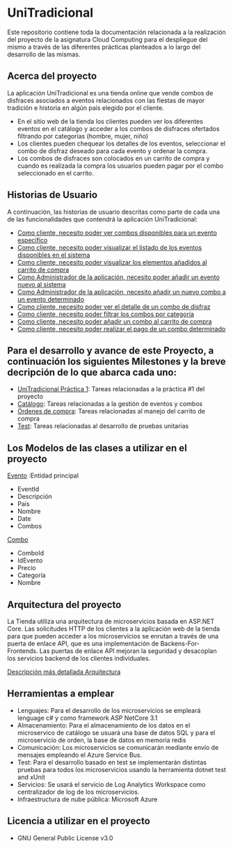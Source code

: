 # UniTradicional  

Este repositorio contiene toda la documentación relacionada a la realización del proyecto de la asignatura Cloud Computing para el despliegue del mismo a través de las diferentes prácticas planteados a lo largo del desarrollo de las mismas. 

## Acerca del proyecto
La aplicación UniTradicional es una tienda online que vende combos de disfraces asociados a eventos relacionados con las fiestas de mayor tradición e historia en algún país elegido por el cliente.

- En el sitio web de la tienda los clientes pueden ver los diferentes eventos en el catálogo y acceder a los combos de disfraces ofertados filtrando por categorías (hombre, mujer, niño)
- Los clientes pueden chequear los detalles de los eventos, seleccionar el combo de disfraz deseado para cada evento y ordenar la compra.
- Los combos de disfraces son colocados en un carrito de compra y cuando es realizada la compra los usuarios pueden pagar por el combo seleccionado en el carrito.

## Historias de Usuario

A continuación, las historias de usuario descritas como parte de cada una de las funcionalidades que contendrá la aplicación UniTradicional:

- [Como cliente, necesito poder ver combos disponibles para un evento específico](https://github.com/ccvaillant1992/CC-20-21-Proyecto/issues/14)
- [Como cliente, necesito poder visualizar el listado de los eventos disponibles en el sistema](https://github.com/ccvaillant1992/CC-20-21-Proyecto/issues/15)
- [Como cliente, necesito poder visualizar los elementos añadidos al carrito de compra](https://github.com/ccvaillant1992/CC-20-21-Proyecto/issues/16)
- [Como Administrador de la aplicación, necesito poder añadir un evento nuevo al sistema](https://github.com/ccvaillant1992/CC-20-21-Proyecto/issues/17)
- [Como Administrador de la aplicación, necesito añadir un nuevo combo a un evento determinado](https://github.com/ccvaillant1992/CC-20-21-Proyecto/issues/18)
- [Como cliente, necesito poder ver el detalle de un combo de disfraz](https://github.com/ccvaillant1992/CC-20-21-Proyecto/issues/19)
- [Como cliente, necesito poder filtrar los combos por categoría](https://github.com/ccvaillant1992/CC-20-21-Proyecto/issues/20)
- [Como cliente, necesito poder añadir un combo al carrito de compra](https://github.com/ccvaillant1992/CC-20-21-Proyecto/issues/21)
- [Como cliente, necesito poder realizar el pago de un combo determinado](https://github.com/ccvaillant1992/CC-20-21-Proyecto/issues/22)

## Para el desarrollo y avance de este Proyecto, a continuación los siguientes Milestones y la breve decripción de lo que abarca cada uno:
- [UniTradicional Práctica 1](https://github.com/ccvaillant1992/CC-20-21-Proyecto/milestone/5): Tareas relacionadas a la práctica #1 del proyecto
- [Catálogo](https://github.com/ccvaillant1992/CC-20-21-Proyecto/milestone/10): Tareas relacionadas a la gestión de eventos y combos
- [Órdenes de compra](https://github.com/ccvaillant1992/CC-20-21-Proyecto/milestone/7): Tareas relacionadas al manejo del carrito de compra
- [Test](https://github.com/ccvaillant1992/CC-20-21-Proyecto/milestone/12): Tareas relacionadas al desarrollo de pruebas unitarias

## Los Modelos de las clases a utilizar en el proyecto

[Evento](https://github.com/ccvaillant1992/CC-20-21-Proyecto/blob/master/CatalogoMicroservice/Catalogo/Models/Evento.cs) :Entidad principal

- EventId
- Descripción
- País
- Nombre
- Date 
- Combos 

[Combo](https://github.com/ccvaillant1992/CC-20-21-Proyecto/blob/master/CatalogoMicroservice/Catalogo/Models/Combo.cs)

- ComboId
- IdEvento
- Precio
- Categoría
- Nombre


## Arquitectura del proyecto
La Tienda utiliza una arquitectura de microservicios basada en ASP.NET Core. Las solicitudes HTTP de los clientes a la aplicación web de la tienda para que pueden acceder a los microservicios se enrutan a través de una puerta de enlace API, que es una implementación de Backens-For-Frontends. Las puertas de enlace API mejoran la seguridad y desacoplan los servicios backend de los clientes individuales.

[Descripción más detallada Arquitectura](https://github.com/ccvaillant1992/CC-20-21-Proyecto/blob/master/docs/ArquitecturaProyecto.md)

## Herramientas a emplear

- Lenguajes: Para el desarrollo de los microservicios se empleará lenguage c# y como framework ASP NetCore 3.1
- Almacenamiento: Para el almacenamiento de los datos en el microservico de catálogo se usuará una base de datos SQL y para el microservicio de orden, la base de datos en memoria redis
- Comunicación: Los microservicios se comunicarán mediante envío de mensajes empleando el Azure Service Bus.
- Test: Para el desarrollo basado en test se implementarán distintas pruebas para todos los microservicios usando la herramienta dotnet test and xUnit
- Servicios: Se usará el servicio de Log Analytics Workspace como centralizador de log de los microservicios.
- Infraestructura de nube pública: Microsoft Azure 


## Licencia a utilizar en el proyecto

- GNU General Public License v3.0


